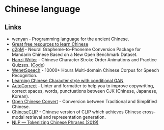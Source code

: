 # Chinese language

## Links

- [wenyan](https://github.com/wenyan-lang/wenyan) - Programming language for the ancient Chinese.
- [Great free resources to learn Chinese](https://www.reddit.com/r/ChineseLanguage/comments/918c3b/free_rescources_for_beginners_and_advanced/)
- [g2pM](https://arxiv.org/abs/2004.03136) - Neural Grapheme-to-Phoneme Conversion Package for Mandarin Chinese Based on a New Open Benchmark Dataset.
- [Hanzi Writer](https://hanziwriter.org/) - Chinese Character Stroke Order Animations and Practice Quizzes. ([Code](https://github.com/chanind/hanzi-writer))
- [WenetSpeech](https://github.com/wenet-e2e/WenetSpeech) - 10000+ Hours Multi-domain Chinese Corpus for Speech Recognition.
- [Learning Chinese Character style with conditional GAN](https://github.com/kaonashi-tyc/zi2zi)
- [AutoCorrect](https://github.com/huacnlee/autocorrect) - Linter and formatter to help you to improve copywriting, correct spaces, words, punctuations between CJK (Chinese, Japanese, Korean).
- [Open Chinese Convert](https://github.com/BYVoid/OpenCC) - Conversion between Traditional and Simplified Chinese.
- [ChineseCLIP](https://github.com/OFA-Sys/Chinese-CLIP) - Chinese version of CLIP which achieves Chinese cross-modal retrieval and representation generation.
- [NLP — Tokenizing Chinese Phrases (2019)](https://medium.com/@jjsham/nlp-tokenizing-chinese-phases-3302da4336bf)
